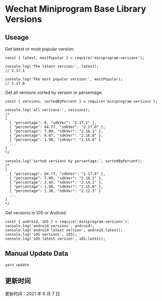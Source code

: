 
# Wechat Miniprogram Base Library Versions

## Useage

Get latest or most popular version:

```;
const { latest, mostPopular } = require('miniprogram-versions');

console.log('The latest version:', latest);
// 2.17.1

console.log('The most popular version:', mostPopular);
// 2.17.0

```

Get all versions sorted by version or persentage.

```
const { versions, sortedByPercent } = require('miniprogram-versions');

console.log('all versions:', versions);
/*
[
  { "percentage": 0, "sdkVer": "2.17.1" },
  { "percentage": 84.77, "sdkVer": "2.17.0" },
  { "percentage": 7.09, "sdkVer": "2.16.1" },
  { "percentage": 0.07, "sdkVer": "2.16.0" },
  { "percentage": 1.98, "sdkVer": "2.15.0" }
  ...
]
*/

console.log('sorted versions by persentage:', sortedByPercent);
/*
[
  { "percentage": 84.77, "sdkVer": "2.17.0" },
  { "percentage": 7.09, "sdkVer": "2.16.1" },
  { "percentage": 2.44, "sdkVer": "2.14.1" },
  { "percentage": 1.98, "sdkVer": "2.15.0" },
  { "percentage": 1.38, "sdkVer": "2.12.3" }
  ...
]
*/
```

Get versions in iOS or Android.

```
const { android, iOS } = require('miniprogram-versions');
console.log('android versions', android);
console.log('android latest version', android.latest);
console.log('iOS versions', iOS);
console.log('iOS latest version', iOS.latest);
```

## Manual Update Data

```
yarn update
```

## 更新时间

更新时间：2021 年 6 月 7 日
